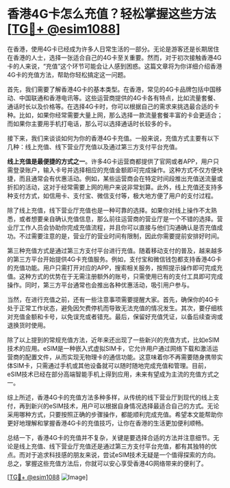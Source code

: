# 香港4G卡怎么充值？轻松掌握这些方法[[TG💪+ @esim1088](https://t.me/s/esim1088)]

在香港，使用4G卡已经成为许多人日常生活的一部分。无论是游客还是长期居住在香港的人士，选择一张适合自己的4G卡至关重要。然而，对于初次接触香港4G卡的人来说，“充值”这个环节可能会让人感到困惑。这篇文章将为你详细介绍香港4G卡的充值方法，帮助你轻松搞定这一问题。

首先，我们需要了解香港4G卡的基本类型。在香港，常见的4G卡品牌包括中国移动、中国联通和香港电讯等。这些运营商提供的4G卡各有特点，比如流量套餐、通话时长以及价格等。在选择4G卡时，你可以根据自己的需求来挑选最合适的卡种。比如，如果你经常需要大量上网，那么选择一款流量套餐丰富的卡会更适合；而如果你主要用手机打电话，那么可以选择通话时长较多的卡。

接下来，我们来谈谈如何为你的香港4G卡充值。一般来说，充值方式主要有以下几种：线上充值、线下营业厅充值以及通过第三方支付平台充值。

**线上充值是最便捷的方式之一**。许多4G卡运营商都提供了官网或者APP，用户只需登录账户，输入卡号并选择相应的充值金额即可完成操作。这种方式不仅方便快捷，而且通常会有优惠活动。例如，某些运营商会在特定时间段推出充值送流量或折扣的活动，这对于经常需要上网的用户来说非常划算。此外，线上充值还支持多种支付方式，如信用卡、支付宝、微信支付等，极大地方便了用户的支付过程。

除了线上充值，线下营业厅充值也是一种可靠的选择。如果你对线上操作不太熟悉，或者想要亲自确认充值信息，那么前往运营商的营业厅是一个不错的选择。营业厅工作人员会协助你完成充值流程，并且你可以直接与他们沟通确认是否充值成功。不过需要注意的是，营业厅的营业时间有限制，因此你需要提前安排好时间。

第三种充值方式是通过第三方支付平台进行充值。随着移动支付的普及，越来越多的第三方平台开始提供4G卡充值服务。例如，支付宝和微信钱包都支持香港4G卡的充值功能。用户只需打开对应的APP，搜索相关服务，按照提示操作即可完成充值。这种方式的优势在于无需注册额外的账号，只需使用已有的支付工具即可完成操作。同时，第三方平台通常也会推出各种优惠活动，吸引用户参与。

当然，在进行充值之前，还有一些注意事项需要提醒大家。首先，确保你的4G卡处于正常工作状态，避免因欠费停机而导致无法充值的情况发生。其次，要仔细核对充值金额和卡号，以免误充或者错充。最后，保留好充值凭证，以备后续查询或退换货时使用。

除了以上提到的常规充值方法，近年来还出现了一些新兴的充值方式，比如eSIM技术的应用。eSIM是一种嵌入式虚拟SIM卡，它允许用户通过网络下载和激活运营商的配置文件，从而实现无物理卡的通信功能。这意味着你不再需要随身携带实体SIM卡，只需通过手机或其他设备就可以随时随地完成充值和管理。目前，eSIM技术已经在部分高端智能手机上得到应用，未来有望成为主流的充值方式之一。

综上所述，香港4G卡的充值方法多种多样，从传统的线下营业厅到现代的线上支付，再到新兴的eSIM技术，用户可以根据自身情况选择最适合自己的方式。无论采用哪种方式，只要按照正确的步骤操作，都能顺利完成充值。希望本文能帮助你更好地理解和掌握香港4G卡的充值技巧，让你在香港的生活更加便利顺畅。

总结一下，香港4G卡的充值并不复杂，关键是要选择合适的方法并注意细节。无论是线上充值、线下营业厅充值还是通过第三方支付平台充值，都有其独特的优点。而对于追求科技感的朋友来说，尝试eSIM技术无疑是一个值得探索的方向。总之，掌握这些充值方法后，你就可以安心享受香港4G网络带来的便利了。

[[TG💪+ @esim1088](https://t.me/s/esim1088) ![Image](https://i.postimg.cc/4NQfJmqS/Snipaste-2025-05-13-00-14-12.png)]